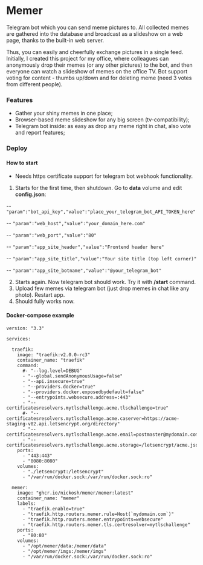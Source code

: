 # Memer

Telegram bot which you can send meme pictures to. All collected memes are gathered into the database and broadcast as a slideshow on a web page, thanks to the built-in web server.

Thus, you can easily and cheerfully exchange pictures in a single feed. Initially, I created this project for my office, where colleagues can anonymously drop their memes (or any other pictures) to the bot, and then everyone can watch a slideshow of memes on the office TV. Bot support voting for content - thumbs up/down and for deleting meme (need 3 votes from different people).

### Features

- Gather your shiny memes in one place;
- Browser-based meme slideshow for any big screen (tv-compatibility);
- Telegram bot inside: as easy as drop any meme right in chat, also vote and report features;

### Deploy
#### How to start
- Needs https certificate support for telegram bot webhook functionality.

1. Starts for the first time, then shutdown. Go to **data** volume and edit **config.json**:

-- `"param":"bot_api_key","value":"place_your_telegram_bot_API_TOKEN_here"` 

-- `"param":"web_host","value":"your_domain_here.com"` 

-- `"param":"web_port","value":"80"` 

-- `"param":"app_site_header","value":"Frontend header here"`

-- `"param":"app_site_title","value":"Your site title (top left corner)"`

-- `"param":"app_site_botname","value":"@your_telegram_bot"`

2. Starts again. Now telegram bot should work. Try it with **/start** command.
3. Upload few memes via telegram bot (just drop memes in chat like any photo). Restart app.
4. Should fully works now.

#### Docker-compose example
    version: "3.3"
    
    services:
    
      traefik:
        image: "traefik:v2.0.0-rc3"
        container_name: "traefik"
        command:
          #- "--log.level=DEBUG"
          - "--global.sendAnonymousUsage=false"
          - "--api.insecure=true"
          - "--providers.docker=true"
          - "--providers.docker.exposedbydefault=false"
          - "--entrypoints.websecure.address=:443"
          - "--certificatesresolvers.mytlschallenge.acme.tlschallenge=true"
          #- "--certificatesresolvers.mytlschallenge.acme.caserver=https://acme-staging-v02.api.letsencrypt.org/directory"
          - "--certificatesresolvers.mytlschallenge.acme.email=postmaster@mydomain.com"
          - "--certificatesresolvers.mytlschallenge.acme.storage=/letsencrypt/acme.json"
        ports:
          - "443:443"
          - "8080:8080"
        volumes:
          - "./letsencrypt:/letsencrypt"
          - "/var/run/docker.sock:/var/run/docker.sock:ro"
    
      memer:
        image: "ghcr.io/nickosh/memer/memer:latest"
        container_name: "memer"
        labels:
          - "traefik.enable=true"
          - "traefik.http.routers.memer.rule=Host(`mydomain.com`)"
          - "traefik.http.routers.memer.entrypoints=websecure"
          - "traefik.http.routers.memer.tls.certresolver=mytlschallenge"
        ports:
          - "80:80"
        volumes:
          - "/opt/memer/data:/memer/data"
          - "/opt/memer/imgs:/memer/imgs"
          - "/var/run/docker.sock:/var/run/docker.sock:ro"
